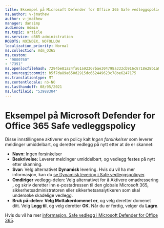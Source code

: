 ```yaml
---
title: Eksempel på Microsoft Defender for Office 365 Safe vedleggspolicy
ms.author: v-jmathew
author: v-jmathew
manager: dansimp
audience: Admin
ms.topic: article
ms.service: o365-administration
ROBOTS: NOINDEX, NOFOLLOW
localization_priority: Normal
ms.collection: Adm_O365
ms.custom:
- "9000760"
- "7391"
ms.openlocfilehash: 7294be81a24fa61a92367bae304798a333cb916c8718e28b1a87314c15ef6c8c
ms.sourcegitcommit: b5f7da89a650d2915dc652449623c78be6247175
ms.translationtype: MT
ms.contentlocale: nb-NO
ms.lasthandoff: 08/05/2021
ms.locfileid: "53988304"
---
```

# <a name="example-microsoft-defender-for-office-365-safe-attachment-policy"></a>Eksempel på Microsoft Defender for Office 365 Safe vedleggspolicy

Disse innstillingene aktiverer en policy kalt *Ingen forsinkelser* som leverer meldinger umiddelbart, og deretter vedlegg på nytt etter at de er skannet:

- **Navn:** Ingen forsinkelser
- **Beskrivelse:** Leverer meldinger umiddelbart, og vedlegg festes på nytt etter skanning.
- **Svar:** Velg alternativet **Dynamisk** levering. Hvis du vil ha mer informasjon, kan du [se Dynamisk levering i Safe vedleggspolicyer](https://go.microsoft.com/fwlink/?linkid=2092328).
- **Omdiriger** vedlegg-delen: Velg alternativet for å Aktivere omadressering **,** og skriv deretter inn e-postadressen til den globale Microsoft 365, sikkerhetsadministratoren eller sikkerhetsanalytikeren som skal undersøke skadelige vedlegg.
- **Bruk på-delen:** **Velg Mottakerdomenet er**, og velg deretter domenet ditt. Velg **Legg til**, og velg deretter **OK**. Når du er ferdig, velger du **Lagre**.

Hvis du vil ha mer [informasjon, Safe vedlegg i Microsoft Defender for Office 365](https://go.microsoft.com/fwlink/?linkid=2092213).
